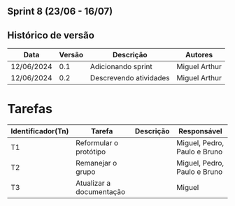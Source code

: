 ## Sprint 8 (23/06 - 16/07)

## Histórico de versão

|Data|Versão|Descrição|Autores|
|--|--|--|--|
|12/06/2024|0.1|Adicionando sprint|Miguel Arthur|
|12/06/2024|0.2|Descrevendo atividades|Miguel Arthur|

# Tarefas

|Identificador(Tn)|Tarefa|Descrição|Responsável|
|--|--|--|--|
|T1|Reformular o protótipo ||Miguel, Pedro, Paulo e Bruno|
|T2|Remanejar o grupo||Miguel, Pedro, Paulo e Bruno|
|T3|Atualizar  a documentação||Miguel|

